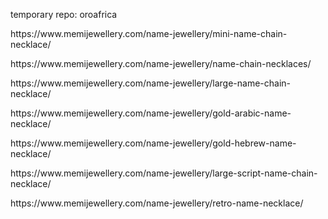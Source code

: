 <p>temporary repo: oroafrica</p>
<p>https://www.memijewellery.com/name-jewellery/mini-name-chain-necklace/</p>
<p>https://www.memijewellery.com/name-jewellery/name-chain-necklaces/</p>
<p>https://www.memijewellery.com/name-jewellery/large-name-chain-necklace/</p>
<p>https://www.memijewellery.com/name-jewellery/gold-arabic-name-necklace/</p>
<p>https://www.memijewellery.com/name-jewellery/gold-hebrew-name-necklace/</p>
<p>https://www.memijewellery.com/name-jewellery/large-script-name-chain-necklace/</p>
<p>https://www.memijewellery.com/name-jewellery/retro-name-necklace/</p>


